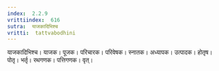 ```yaml
---
index:  2.2.9
vrittiindex:  616
sutra:  याजकादिभिश्च
vritti:  tattvabodhini 
---
```


याजकादिभिश्च। याजक। पूजक। परिचारक। परिवेषक। स्नातक। अध्यापक। उत्पादक। होतृष। पोतृ। भर्तृ। रथगणक। पत्तिगणक। वृत्।

